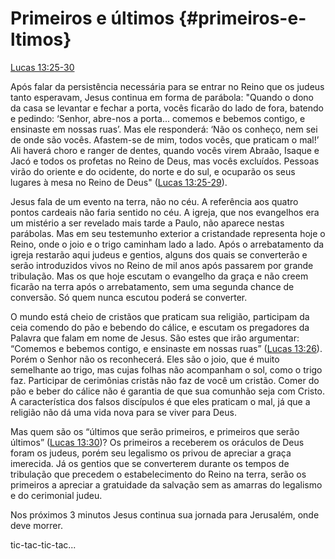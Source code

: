 # **Primeiros e últimos** {#primeiros-e-ltimos}

[Lucas 13:25-30](http://bibliaonline.com.br/acf/lc/13/25-30)

Após falar da persistência necessária para se entrar no Reino que os judeus tanto esperavam, Jesus continua em forma de parábola: &quot;Quando o dono da casa se levantar e fechar a porta, vocês ficarão do lado de fora, batendo e pedindo: ‘Senhor, abre-nos a porta... comemos e bebemos contigo, e ensinaste em nossas ruas’. Mas ele responderá: ‘Não os conheço, nem sei de onde são vocês. Afastem-se de mim, todos vocês, que praticam o mal!’ Ali haverá choro e ranger de dentes, quando vocês virem Abraão, Isaque e Jacó e todos os profetas no Reino de Deus, mas vocês excluídos. Pessoas virão do oriente e do ocidente, do norte e do sul, e ocuparão os seus lugares à mesa no Reino de Deus&quot; ([Lucas 13:25-29](http://bibliaonline.com.br/acf/lc/13/25-29)).

Jesus fala de um evento na terra, não no céu. A referência aos quatro pontos cardeais não faria sentido no céu. A igreja, que nos evangelhos era um mistério a ser revelado mais tarde a Paulo, não aparece nestas parábolas. Mas em seu testemunho exterior a cristandade representa hoje o Reino, onde o joio e o trigo caminham lado a lado. Após o arrebatamento da igreja restarão aqui judeus e gentios, alguns dos quais se converterão e serão introduzidos vivos no Reino de mil anos após passarem por grande tribulação. Mas os que hoje escutam o evangelho da graça e não creem ficarão na terra após o arrebatamento, sem uma segunda chance de conversão. Só quem nunca escutou poderá se converter.

O mundo está cheio de cristãos que praticam sua religião, participam da ceia comendo do pão e bebendo do cálice, e escutam os pregadores da Palavra que falam em nome de Jesus. São estes que irão argumentar: “Comemos e bebemos contigo, e ensinaste em nossas ruas” ([Lucas 13:26](http://bibliaonline.com.br/acf/lc/13/26)). Porém o Senhor não os reconhecerá. Eles são o joio, que é muito semelhante ao trigo, mas cujas folhas não acompanham o sol, como o trigo faz. Participar de cerimônias cristãs não faz de você um cristão. Comer do pão e beber do cálice não é garantia de que sua comunhão seja com Cristo. A característica dos falsos discípulos é que eles praticam o mal, já que a religião não dá uma vida nova para se viver para Deus.

Mas quem são os “últimos que serão primeiros, e primeiros que serão últimos” ([Lucas 13:30](http://bibliaonline.com.br/acf/lc/13/30))? Os primeiros a receberem os oráculos de Deus foram os judeus, porém seu legalismo os privou de apreciar a graça imerecida. Já os gentios que se converterem durante os tempos de tribulação que precedem o estabelecimento do Reino na terra, serão os primeiros a apreciar a gratuidade da salvação sem as amarras do legalismo e do cerimonial judeu.

Nos próximos 3 minutos Jesus continua sua jornada para Jerusalém, onde deve morrer.

tic-tac-tic-tac...